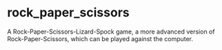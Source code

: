 # rock_paper_scissors
A Rock-Paper-Scissors-Lizard-Spock game, a more advanced version of Rock-Paper-Scissors, which can be played against the computer.
